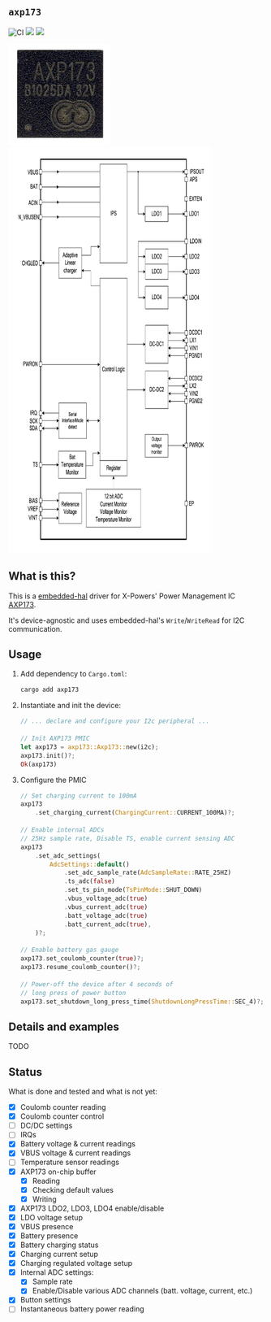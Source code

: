 ## `axp173`

![CI](https://github.com/eupn/axp173-rs/workflows/CI/badge.svg)
[![](https://img.shields.io/crates/v/axp173.svg?style=flat)](https://crates.io/crates/axp173)
[![](https://img.shields.io/crates/d/axp173.svg?maxAge=3600)](https://crates.io/crates/axp173)

<img src="doc/axp173.jpg" width="200" height="200"><img src="doc/axp173_block_diagram.png" width="400" height="800">

## What is this?

This is a [embedded-hal](https://github.com/rust-embedded/embedded-hal) driver 
for X-Powers' Power Management IC [AXP173](http://www.x-powers.com/en.php/Info/product_detail/article_id/27).

It's device-agnostic and uses embedded-hal's `Write`/`WriteRead` for I2C communication.

## Usage

1. Add dependency to `Cargo.toml`:

    ```bash
    cargo add axp173
    ```
    
2. Instantiate and init the device:

    ```rust
    // ... declare and configure your I2c peripheral ...
    
    // Init AXP173 PMIC
    let axp173 = axp173::Axp173::new(i2c);
    axp173.init()?;
    Ok(axp173)
    ```

3. Configure the PMIC

   ```rust
   // Set charging current to 100mA
   axp173
       .set_charging_current(ChargingCurrent::CURRENT_100MA)?;

   // Enable internal ADCs
   // 25Hz sample rate, Disable TS, enable current sensing ADC
   axp173
       .set_adc_settings(
           AdcSettings::default()
               .set_adc_sample_rate(AdcSampleRate::RATE_25HZ)
               .ts_adc(false)
               .set_ts_pin_mode(TsPinMode::SHUT_DOWN)
               .vbus_voltage_adc(true)
               .vbus_current_adc(true)
               .batt_voltage_adc(true)
               .batt_current_adc(true),
       )?;

   // Enable battery gas gauge
   axp173.set_coulomb_counter(true)?;
   axp173.resume_coulomb_counter()?;

   // Power-off the device after 4 seconds of
   // long press of power button
   axp173.set_shutdown_long_press_time(ShutdownLongPressTime::SEC_4)?;
   ```

## Details and examples

TODO

## Status

What is done and tested and what is not yet:

- [x] Coulomb counter reading
- [x] Coulomb counter control
- [ ] DC/DC settings
- [ ] IRQs
- [x] Battery voltage & current readings
- [x] VBUS voltage & current readings
- [ ] Temperature sensor readings
- [x] AXP173 on-chip buffer
  - [x] Reading
  - [x] Checking default values
  - [x] Writing
- [x] AXP173 LDO2, LDO3, LDO4 enable/disable
- [x] LDO voltage setup
- [x] VBUS presence
- [x] Battery presence
- [x] Battery charging status
- [x] Charging current setup
- [x] Charging regulated voltage setup
- [x] Internal ADC settings:
  - [x] Sample rate
  - [x] Enable/Disable various ADC channels (batt. voltage, current, etc.)
- [x] Button settings
- [ ] Instantaneous battery power reading
